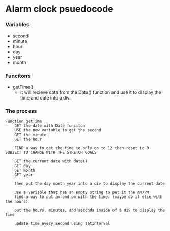 # Alarm clock psuedocode
### Variables
- second
- minute
- hour
- day
- year
- month

### Funcitons
- getTime()
  - it will recieve data from the Data() function and use it to display the time and date into a div.


### The process
~~~
Function getTime
    GET the date with Date funciton
    USE the new variable to get the second
    GET the minute
    GET the hour

    FIND a way to get the time to only go to 12 then reset to 0. SUBJECT TO CHANGE WITH THE STRETCH GOALS

    GET the current date with date()
    GET day
    GET month
    GET year
    
    then put the day month year into a div to display the current date

    use a variable that has an empty string to put it the AM/PM
    find a way to put am and pm with the time. (maybe do if else with the hours)

    put the hours, minutes, and seconds inside of a div to display the time

    update time every second using setInterval
~~~